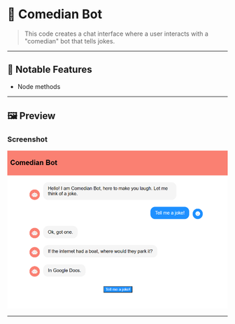 # 🧩 Comedian Bot

> This code creates a chat interface where a user interacts with a "comedian" bot that tells jokes.

---

## 🚀 Notable Features
- Node methods
  
---

## 🖼️ Preview

### Screenshot
![Program Screenshot](./assets/image.png)

---
